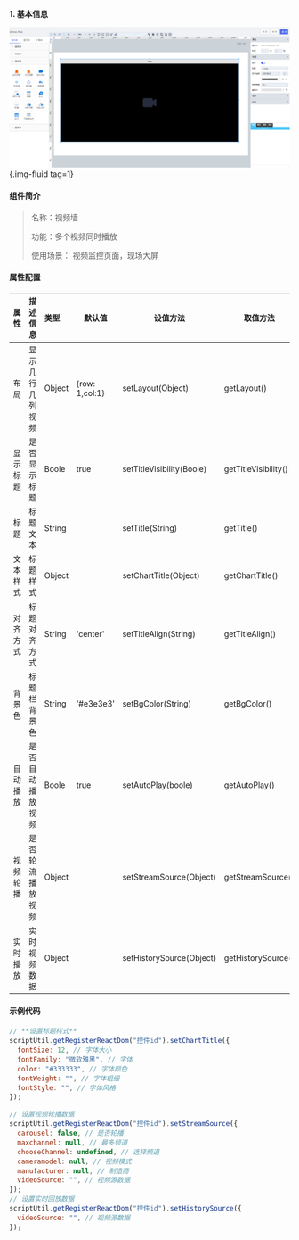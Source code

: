 **1\. 基本信息**

![视频墙](../../assets/img/videoWall.png "视频墙"){.img-fluid tag=1}

#### **组件简介**

> 名称：视频墙
>
> 功能：多个视频同时播放
>
> 使用场景： 视频监控页面，现场大屏

#### **属性配置**

| 属性     | 描述信息         | 类型   | 默认值         | 设值方法                  | 取值方法             |
| :------- | :--------------- | :----- | -------------- | ------------------------- | -------------------- |
| 布局     | 显示几行几列视频 | Object | {row: 1,col:1} | setLayout(Object)         | getLayout()          |
| 显示标题 | 是否显示标题     | Boole  | true           | setTitleVisibility(Boole) | getTitleVisibility() |
| 标题     | 标题文本         | String |                | setTitle(String)          | getTitle()           |
| 文本样式 | 标题样式         | Object |                | setChartTitle(Object)     | getChartTitle()      |
| 对齐方式 | 标题对齐方式     | String | 'center'       | setTitleAlign(String)     | getTitleAlign()      |
| 背景色   | 标题栏背景色     | String | '#e3e3e3'      | setBgColor(String)        | getBgColor()         |
| 自动播放 | 是否自动播放视频 | Boole  | true           | setAutoPlay(boole)        | getAutoPlay()        |
| 视频轮播 | 是否轮流播放视频 | Object |                | setStreamSource(Object)   | getStreamSource()    |
| 实时播放 | 实时视频数据     | Object |                | setHistorySource(Object)  | getHistorySource()   |

#### **示例代码**

```javascript
// **设置标题样式**
scriptUtil.getRegisterReactDom("控件id").setChartTitle({
  fontSize: 12, // 字体大小
  fontFamily: "微软雅黑", // 字体
  color: "#333333", // 字体颜色
  fontWeight: "", // 字体粗细
  fontStyle: "", // 字体风格
});
```

```javascript
// 设置视频轮播数据
scriptUtil.getRegisterReactDom("控件id").setStreamSource({
  carousel: false, // 是否轮播
  maxchannel: null, // 最多频道
  chooseChannel: undefined, // 选择频道
  cameramodel: null, // 视频模式
  manufacturer: null, // 制造商
  videoSource: "", // 视频源数据
});
// 设置实时回放数据
scriptUtil.getRegisterReactDom("控件id").setHistorySource({
  videoSource: "", // 视频源数据
});
```
